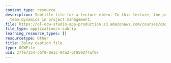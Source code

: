 ```yaml
---
content_type: resource
description: Subtitle file for a lecture video. In this lecture, the professors discuss
  team dynamics in project management.
file: https://ol-ocw-studio-app-production.s3.amazonaws.com/courses/cms-611j-creating-video-games-fall-2014/27fe7154c6f99e1c94a26f9592f4af05_Av9sFr_NsBU.srt
file_type: application/x-subrip
learning_resource_types: []
resourcetype: Other
title: 3play caption file
type: OCWFile
uid: 27fe7154-c6f9-9e1c-94a2-6f9592f4af05
---
```

